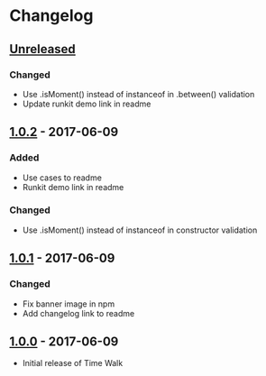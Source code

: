 # Changelog

## [Unreleased][]
### Changed
- Use .isMoment() instead of instanceof in .between() validation
- Update runkit demo link in readme

## [1.0.2][] - 2017-06-09
### Added
- Use cases to readme
- Runkit demo link in readme

### Changed
- Use .isMoment() instead of instanceof in constructor validation

## [1.0.1][] - 2017-06-09

### Changed
- Fix banner image in npm
- Add changelog link to readme

## [1.0.0][] - 2017-06-09

- Initial release of Time Walk


[Unreleased]: https://github.com/s-taylor/time-walk/compare/v1.0.2...HEAD
[1.0.2]: https://github.com/s-taylor/time-walk/compare/v1.0.1...v1.0.2
[1.0.1]: https://github.com/s-taylor/time-walk/compare/v1.0.0...v1.0.1
[1.0.0]: https://github.com/s-taylor/time-walk/tree/v1.0.0
